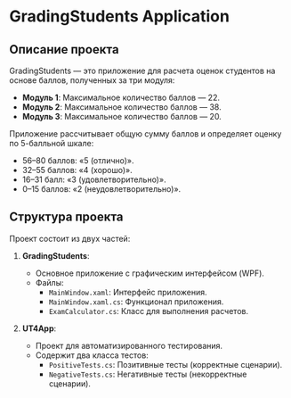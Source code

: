 # GradingStudents Application

## Описание проекта

GradingStudents — это приложение для расчета оценок студентов на основе баллов, полученных за три модуля:
- **Модуль 1**: Максимальное количество баллов — 22.
- **Модуль 2**: Максимальное количество баллов — 38.
- **Модуль 3**: Максимальное количество баллов — 20.

Приложение рассчитывает общую сумму баллов и определяет оценку по 5-балльной шкале:
- 56–80 баллов: «5 (отлично)».
- 32–55 баллов: «4 (хорошо)».
- 16–31 балл: «3 (удовлетворительно)».
- 0–15 баллов: «2 (неудовлетворительно)».

## Структура проекта

Проект состоит из двух частей:

1. **GradingStudents**:
   - Основное приложение с графическим интерфейсом (WPF).
   - Файлы:
     - `MainWindow.xaml`: Интерфейс приложения.
     - `MainWindow.xaml.cs`: Функционал приложения.
     - `ExamCalculator.cs`: Класс для выполнения расчетов.

2. **UT4App**:
   - Проект для автоматизированного тестирования.
   - Содержит два класса тестов:
     - `PositiveTests.cs`: Позитивные тесты (корректные сценарии).
     - `NegativeTests.cs`: Негативные тесты (некорректные сценарии).
